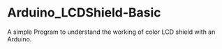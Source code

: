 # Arduino_LCDShield-Basic
A simple Program to understand the working of color LCD shield with an Arduino.

